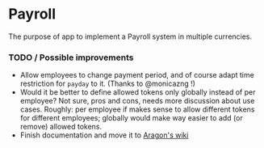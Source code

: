 # Payroll

The purpose of app to implement a Payroll system in multiple currencies.

### TODO / Possible improvements

- Allow employees to change payment period, and of course adapt time restriction for `payday` to it. (Thanks to @monicazng !)
- Would it be better to define allowed tokens only globally instead of per employee? Not sure, pros and cons, needs more discussion about use cases. Roughly: per employee if makes sense to allow different tokens for different employees; globally would make way easier to add (or remove) allowed tokens.
- Finish documentation and move it to [Aragon's wiki](https://wiki.aragon.one)
